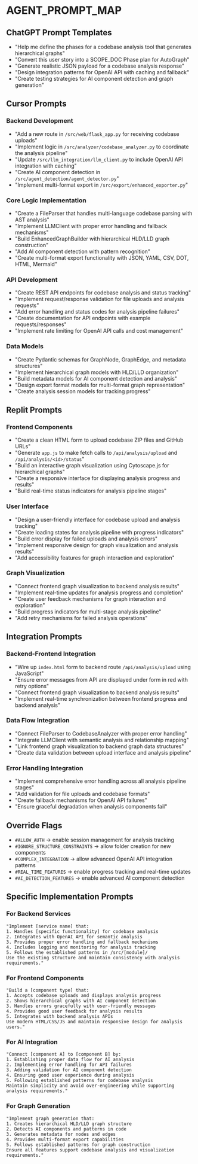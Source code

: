 # AGENT_PROMPT_MAP

## ChatGPT Prompt Templates
- "Help me define the phases for a codebase analysis tool that generates hierarchical graphs"
- "Convert this user story into a SCOPE_DOC Phase plan for AutoGraph"
- "Generate realistic JSON payload for a codebase analysis response"
- "Design integration patterns for OpenAI API with caching and fallback"
- "Create testing strategies for AI component detection and graph generation"

## Cursor Prompts

### Backend Development
- "Add a new route in `/src/web/flask_app.py` for receiving codebase uploads"
- "Implement logic in `/src/analyzer/codebase_analyzer.py` to coordinate the analysis pipeline"
- "Update `/src/llm_integration/llm_client.py` to include OpenAI API integration with caching"
- "Create AI component detection in `/src/agent_detection/agent_detector.py`"
- "Implement multi-format export in `/src/export/enhanced_exporter.py`"

### Core Logic Implementation
- "Create a FileParser that handles multi-language codebase parsing with AST analysis"
- "Implement LLMClient with proper error handling and fallback mechanisms"
- "Build EnhancedGraphBuilder with hierarchical HLD/LLD graph construction"
- "Add AI component detection with pattern recognition"
- "Create multi-format export functionality with JSON, YAML, CSV, DOT, HTML, Mermaid"

### API Development
- "Create REST API endpoints for codebase analysis and status tracking"
- "Implement request/response validation for file uploads and analysis requests"
- "Add error handling and status codes for analysis pipeline failures"
- "Create documentation for API endpoints with example requests/responses"
- "Implement rate limiting for OpenAI API calls and cost management"

### Data Models
- "Create Pydantic schemas for GraphNode, GraphEdge, and metadata structures"
- "Implement hierarchical graph models with HLD/LLD organization"
- "Build metadata models for AI component detection and analysis"
- "Design export format models for multi-format graph representation"
- "Create analysis session models for tracking progress"

## Replit Prompts

### Frontend Components
- "Create a clean HTML form to upload codebase ZIP files and GitHub URLs"
- "Generate `app.js` to make fetch calls to `/api/analysis/upload` and `/api/analysis/<id>/status`"
- "Build an interactive graph visualization using Cytoscape.js for hierarchical graphs"
- "Create a responsive interface for displaying analysis progress and results"
- "Build real-time status indicators for analysis pipeline stages"

### User Interface
- "Design a user-friendly interface for codebase upload and analysis tracking"
- "Create loading states for analysis pipeline with progress indicators"
- "Build error display for failed uploads and analysis errors"
- "Implement responsive design for graph visualization and analysis results"
- "Add accessibility features for graph interaction and exploration"

### Graph Visualization
- "Connect frontend graph visualization to backend analysis results"
- "Implement real-time updates for analysis progress and completion"
- "Create user feedback mechanisms for graph interaction and exploration"
- "Build progress indicators for multi-stage analysis pipeline"
- "Add retry mechanisms for failed analysis operations"

## Integration Prompts

### Backend-Frontend Integration
- "Wire up `index.html` form to backend route `/api/analysis/upload` using JavaScript"
- "Ensure error messages from API are displayed under form in red with retry options"
- "Connect frontend graph visualization to backend analysis results"
- "Implement real-time synchronization between frontend progress and backend analysis"

### Data Flow Integration
- "Connect FileParser to CodebaseAnalyzer with proper error handling"
- "Integrate LLMClient with semantic analysis and relationship mapping"
- "Link frontend graph visualization to backend graph data structures"
- "Create data validation between upload interface and analysis pipeline"

### Error Handling Integration
- "Implement comprehensive error handling across all analysis pipeline stages"
- "Add validation for file uploads and codebase formats"
- "Create fallback mechanisms for OpenAI API failures"
- "Ensure graceful degradation when analysis components fail"

## Override Flags
- `#ALLOW_AUTH` → enable session management for analysis tracking
- `#IGNORE_STRUCTURE_CONSTRAINTS` → allow folder creation for new components
- `#COMPLEX_INTEGRATION` → allow advanced OpenAI API integration patterns
- `#REAL_TIME_FEATURES` → enable progress tracking and real-time updates
- `#AI_DETECTION_FEATURES` → enable advanced AI component detection

## Specific Implementation Prompts

### For Backend Services
```
"Implement [service name] that:
1. Handles [specific functionality] for codebase analysis
2. Integrates with OpenAI API for semantic analysis
3. Provides proper error handling and fallback mechanisms
4. Includes logging and monitoring for analysis tracking
5. Follows the established patterns in /src/[module]/
Use the existing structure and maintain consistency with analysis requirements."
```

### For Frontend Components
```
"Build a [component type] that:
1. Accepts codebase uploads and displays analysis progress
2. Shows hierarchical graphs with AI component detection
3. Handles errors gracefully with user-friendly messages
4. Provides good user feedback for analysis results
5. Integrates with backend analysis APIs
Use modern HTML/CSS/JS and maintain responsive design for analysis users."
```

### For AI Integration
```
"Connect [component A] to [component B] by:
1. Establishing proper data flow for AI analysis
2. Implementing error handling for API failures
3. Adding validation for AI component detection
4. Ensuring good user experience during analysis
5. Following established patterns for codebase analysis
Maintain simplicity and avoid over-engineering while supporting analysis requirements."
```

### For Graph Generation
```
"Implement graph generation that:
1. Creates hierarchical HLD/LLD graph structure
2. Detects AI components and patterns in code
3. Generates metadata for nodes and edges
4. Provides multi-format export capabilities
5. Follows established patterns for graph construction
Ensure all features support codebase analysis and visualization requirements."
``` 